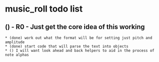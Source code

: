 # music_roll todo list

## () - R0 - Just get the core idea of this working
    * (done) work out what the format will be for setting just pitch and amplitude
    * (done) start code that will parse the text into objects
    * () I will want look ahead and back helpers to aid in the process of note alphas

